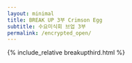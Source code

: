 ```yaml
---
layout: minimal
title: BREAK UP 3부 Crimson Egg
subtitle: 수요미식회 브업 3부
permalink: /encrypted_open/
---
```

{% include_relative breakupthird.html %}
